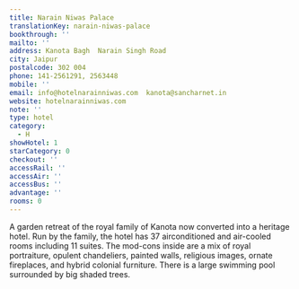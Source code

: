 ```yaml
---
title: Narain Niwas Palace
translationKey: narain-niwas-palace
bookthrough: ''
mailto: ''
address: Kanota Bagh  Narain Singh Road
city: Jaipur
postalcode: 302 004
phone: 141-2561291, 2563448
mobile: ''
email: info@hotelnarainniwas.com  kanota@sancharnet.in
website: hotelnarainniwas.com
note: ''
type: hotel
category:
  - H
showHotel: 1
starCategory: 0
checkout: ''
accessRail: ''
accessAir: ''
accessBus: ''
advantage: ''
rooms: 0
---
```

A garden retreat of the royal family of Kanota now converted into a heritage hotel. Run by the family, the hotel has 37 airconditioned and air-cooled rooms including 11 suites. The mod-cons inside are a mix of royal portraiture, opulent chandeliers, painted walls, religious images, ornate fireplaces, and hybrid colonial furniture. There is a large swimming pool surrounded by big shaded trees.